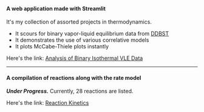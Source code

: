 
#### A web application made with Streamlit
It's my collection of assorted projects in thermodynamics.
* It scours for binary vapor-liquid equilibrium data from [DDBST](http://www.ddbst.com/en/EED/VLE/VLEindex.php)
* It demonstrates the use of various correlative models
* It plots McCabe-Thiele plots instantly

Here's the link: [Analysis of Binary Isothermal VLE Data](https://chem-engg-tools.herokuapp.com) 

---

#### A compilation of reactions along with the rate model 
***Under Progress.*** Currently, 28 reactions are listed. 

Here's the link: [Reaction Kinetics](https://blooming-forest-68817.herokuapp.com)
